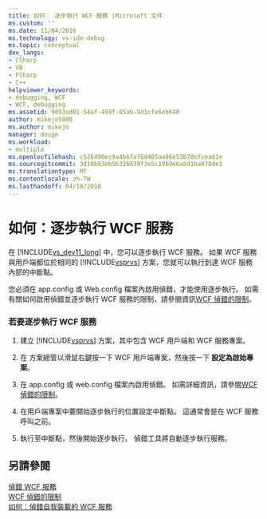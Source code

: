 ```yaml
---
title: 如何： 逐步執行 WCF 服務 |Microsoft 文件
ms.custom: ''
ms.date: 11/04/2016
ms.technology: vs-ide-debug
ms.topic: conceptual
dev_langs:
- CSharp
- VB
- FSharp
- C++
helpviewer_keywords:
- debugging, WCF
- WCF, debugging
ms.assetid: 9893ad01-54af-499f-85a6-9d1cfe6eb640
author: mikejo5000
ms.author: mikejo
manager: douge
ms.workload:
- multiple
ms.openlocfilehash: c526490ec9a4b6fa76d485aa86e53b78efcead1e
ms.sourcegitcommit: 3d10b93eb5b326639f3e5c19b9e6a8d1ba078de1
ms.translationtype: MT
ms.contentlocale: zh-TW
ms.lasthandoff: 04/18/2018
---
```

# <a name="how-to-step-into-wcf-services"></a>如何：逐步執行 WCF 服務
在 [!INCLUDE[vs_dev11_long](../data-tools/includes/vs_dev11_long_md.md)] 中，您可以逐步執行 WCF 服務。 如果 WCF 服務與用戶端都位於相同的 [!INCLUDE[vsprvs](../code-quality/includes/vsprvs_md.md)] 方案，您就可以執行到達 WCF 服務內部的中斷點。  
  
 您必須在 app.config 或 Web.config 檔案內啟用偵錯，才能使用逐步執行。 如需有關如何啟用偵錯並逐步執行 WCF 服務的限制，請參閱資訊[WCF 偵錯的限制](../debugger/limitations-on-wcf-debugging.md)。  
  
### <a name="to-step-into-a-wcf-service"></a>若要逐步執行 WCF 服務  
  
1.  建立 [!INCLUDE[vsprvs](../code-quality/includes/vsprvs_md.md)] 方案，其中包含 WCF 用戶端和 WCF 服務專案。  
  
2.  在 方案總管以滑鼠右鍵按一下 WCF 用戶端專案，然後按一下 **設定為啟始專案**。  
  
3.  在 app.config 或 web.config 檔案內啟用偵錯。 如需詳細資訊，請參閱[WCF 偵錯的限制](../debugger/limitations-on-wcf-debugging.md)。  
  
4.  在用戶端專案中要開始逐步執行的位置設定中斷點。 這通常會是在 WCF 服務呼叫之前。  
  
5.  執行至中斷點，然後開始逐步執行。 偵錯工具將自動逐步執行服務。  
  
## <a name="see-also"></a>另請參閱  
 [偵錯 WCF 服務](../debugger/debugging-wcf-services.md)   
 [WCF 偵錯的限制](../debugger/limitations-on-wcf-debugging.md)   
 [如何：偵錯自我裝載的 WCF 服務](../debugger/how-to-debug-a-self-hosted-wcf-service.md)